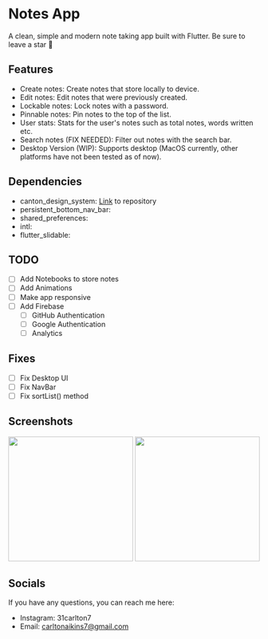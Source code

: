 # Notes App

A clean, simple and modern note taking app built with Flutter. Be sure to leave a star 🌟

## Features

- Create notes: Create notes that store locally to device.
- Edit notes: Edit notes that were previously created.
- Lockable notes: Lock notes with a password.
- Pinnable notes: Pin notes to the top of the list.
- User stats: Stats for the user's notes such as total notes, words written etc.
- Search notes (FIX NEEDED): Filter out notes with the search bar.
- Desktop Version (WIP): Supports desktop (MacOS currently, other platforms have not been tested as of now).


## Dependencies

- canton_design_system: [Link](https://github.com/31Carlton7/canton_design_system) to repository
- persistent_bottom_nav_bar:
- shared_preferences:
- intl:
- flutter_slidable:

## TODO

- [ ] Add Notebooks to store notes
- [ ] Add Animations
- [ ] Make app responsive
- [ ] Add Firebase
  - [ ] GitHub Authentication
  - [ ] Google Authentication
  - [ ] Analytics

## Fixes
- [ ] Fix Desktop UI
- [ ] Fix NavBar
- [ ] Fix sortList() method

## Screenshots
<div>

  <img width="250" src="https://user-images.githubusercontent.com/76491344/117597223-24831f00-b113-11eb-9fe0-f17da2b188b4.png"> </img>
  <img width="250" src="https://user-images.githubusercontent.com/76491344/117597395-7deb4e00-b113-11eb-90fb-54715e1718f9.png"> </img> 
  
</div>


## Socials

If you have any questions, you can reach me here:

- Instagram: 31carlton7
- Email: carltonaikins7@gmail.com
